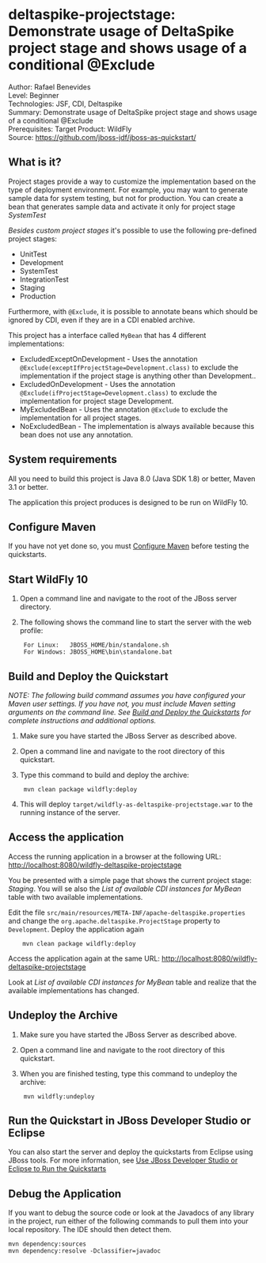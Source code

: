 deltaspike-projectstage: Demonstrate usage of DeltaSpike project stage and shows usage of a conditional @Exclude
======================================================
Author: Rafael Benevides  
Level: Beginner  
Technologies: JSF, CDI, Deltaspike  
Summary: Demonstrate usage of DeltaSpike project stage and shows usage of a conditional @Exclude  
Prerequisites: 
Target Product: WildFly  
Source: <https://github.com/jboss-jdf/jboss-as-quickstart/>  

What is it?
-----------

Project stages provide a way to customize the implementation based on the type of deployment environment. For example, you may want to generate sample data for system testing, but not for production. You can create a bean that generates sample data and activate it only for project stage *SystemTest*

*Besides custom project stages* it's possible to use the following pre-defined project stages:

- UnitTest
- Development
- SystemTest
- IntegrationTest
- Staging
- Production

Furthermore, with `@Exclude`, it is possible to annotate beans which should be ignored by CDI, even if they are in a CDI enabled archive.

This project has a interface called `MyBean` that has 4 different implementations:

- ExcludedExceptOnDevelopment - Uses the annotation `@Exclude(exceptIfProjectStage=Development.class)` to exclude the implementation if the project stage is anything other than Development..
- ExcludedOnDevelopment - Uses the annotation `@Exclude(ifProjectStage=Development.class)` to exclude the implementation for project stage Development.
- MyExcludedBean  - Uses the annotation `@Exclude` to exclude the implementation for all project stages.
- NoExcludedBean - The implementation is always available because this bean does not use any annotation.

System requirements
-------------------

All you need to build this project is Java 8.0 (Java SDK 1.8) or better, Maven 3.1 or better.

The application this project produces is designed to be run on WildFly 10.

 
Configure Maven
---------------

If you have not yet done so, you must [Configure Maven](../README.md#mavenconfiguration) before testing the quickstarts.


Start WildFly 10
-------------------------

1. Open a command line and navigate to the root of the JBoss server directory.
2. The following shows the command line to start the server with the web profile:

        For Linux:   JBOSS_HOME/bin/standalone.sh
        For Windows: JBOSS_HOME\bin\standalone.bat

Build and Deploy the Quickstart
-------------------------

_NOTE: The following build command assumes you have configured your Maven user settings. If you have not, you must include Maven setting arguments on the command line. See [Build and Deploy the Quickstarts](../README.md#buildanddeploy) for complete instructions and additional options._

1. Make sure you have started the JBoss Server as described above.
2. Open a command line and navigate to the root directory of this quickstart.
3. Type this command to build and deploy the archive:

        mvn clean package wildfly:deploy
4. This will deploy `target/wildfly-as-deltaspike-projectstage.war` to the running instance of the server.

Access the application
---------------------

Access the running application in a browser at the following URL:  <http://localhost:8080/wildfly-deltaspike-projectstage>

You be presented with a simple page that shows the current project stage: *Staging*. You will se also the *List of available CDI instances for MyBean* table with two available implementations.

Edit the file `src/main/resources/META-INF/apache-deltaspike.properties` and change the `org.apache.deltaspike.ProjectStage` property to `Development`. Deploy the application again

        mvn clean package wildfly:deploy

Access the application again at the same URL:  <http://localhost:8080/wildfly-deltaspike-projectstage>

Look at *List of available CDI instances for MyBean* table and realize that the available implementations has changed.
        
Undeploy the Archive
--------------------

1. Make sure you have started the JBoss Server as described above.
2. Open a command line and navigate to the root directory of this quickstart.
3. When you are finished testing, type this command to undeploy the archive:

        mvn wildfly:undeploy


Run the Quickstart in JBoss Developer Studio or Eclipse
-------------------------------------

You can also start the server and deploy the quickstarts from Eclipse using JBoss tools. For more information, see [Use JBoss Developer Studio or Eclipse to Run the Quickstarts](../README.md#useeclipse) 

Debug the Application
------------------------------------

If you want to debug the source code or look at the Javadocs of any library in the project, run either of the following commands to pull them into your local repository. The IDE should then detect them.

    mvn dependency:sources
    mvn dependency:resolve -Dclassifier=javadoc


